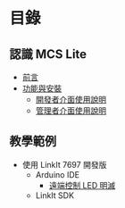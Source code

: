 # 目錄

## 認識 MCS Lite
* [前言](README.md)
* [功能與安裝](introduction/mcs_lite_overview.md)
	* [開發者介面使用說明](introduction/mcs_lite_dev_usage.md)
	* [管理者介面使用說明](introduction/mcs_lite_admin_usage.md)

## 教學範例
* 使用 LinkIt 7697 開發版
	* Arduino IDE
		* [遠端控制 LED 明滅](tutorial/7697_arduino_led_blink.md) 
	* LinkIt SDK
	

	
